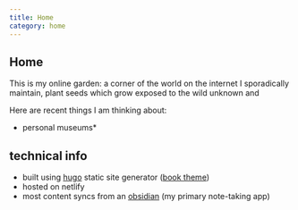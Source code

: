 ```yaml
---
title: Home
category: home
---
```

## Home 

This is my online garden: a corner of the world on the internet I sporadically maintain, plant seeds which grow exposed to the wild unknown and 



Here are recent things I am thinking about:

* personal museums*

## technical info
* built using [hugo](https://gohugo.io/) static site generator ([book theme](https://themes.gohugo.io/themes/hugo-book/))
* hosted on netlify
* most content syncs from an [obsidian](https://obsidian.md/) (my primary note-taking app) 